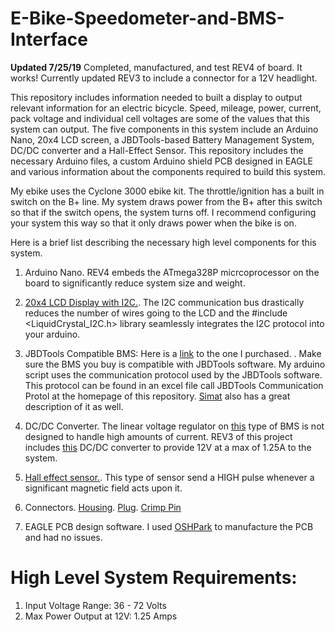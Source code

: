 # E-Bike-Speedometer-and-BMS-Interface

**Updated 7/25/19** Completed, manufactured, and test REV4 of board. It works! Currently updated REV3 to include a connector for a 12V headlight. 

This repository includes information needed to built a display to output relevant information for an electric bicycle. Speed, mileage, power, current, pack voltage and individual cell voltages are some of the values that this system can output. The five components in this system include an Arduino Nano, 20x4 LCD screen, a JBDTools-based Battery Management System, DC/DC converter and a Hall-Effect Sensor. This repository includes the necessary Arduino files, a custom Arduino shield PCB designed in EAGLE and various information about the components required to build this system.

My ebike uses the Cyclone 3000 ebike kit. The throttle/ignition has a built in switch on the B+ line. My system draws power from the B+ after this switch so that if the switch opens, the system turns off. I recommend configuring your system this way so that it only draws power when the bike is on.

Here is a brief list describing the necessary high level components for this system.

1. Arduino Nano. REV4 embeds the ATmega328P micrcoprocessor on the board to significantly reduce system size and weight.

2. [20x4 LCD Display with I2C.](https://www.ebay.com/sch/i.html?_from=R40&_trksid=m570.l1313&_nkw=20x4+i2c+lcd+&_sacat=0). The I2C communication bus drastically reduces the number of wires going to the LCD and the \#include <LiquidCrystal_I2C.h> library seamlessly integrates the I2C protocol into your arduino. 

3. JBDTools Compatible BMS: Here is a [link](https://www.aliexpress.com/item/15S-Li-ion-Battery-Intelligent-Smart-BMS-with-Bluetooth-function-and-PC-software-UART-communication-PCB/32876909159.html?spm=a2g0s.13010208.99999999.263.70483c00UKdgf7) to the one I purchased.  . Make sure the BMS you buy is compatible with JBDTools software. My arduino script uses the communication protocol used by the JBDTools software. This protocol can be found in an excel file call JBDTools Communication Protol at the homepage of this repository. [Simat](https://github.com/simat/BatteryMonitor/wiki/Generic-Chinese-Bluetooth-BMS-communication-protocol) also has a great description of it as well. 

4. DC/DC Converter. The linear voltage regulator on [this](https://www.aliexpress.com/item/15S-Li-ion-Battery-Intelligent-Smart-BMS-with-Bluetooth-function-and-PC-software-UART-communication-PCB/32876909159.html?spm=a2g0s.13010208.99999999.263.70483c00UKdgf7) type of BMS is not designed to handle high amounts of current. REV3 of this project includes [this](https://www.mouser.com/ProductDetail/MEAN-WELL/SKM15C-12?qs=erfQA2AIGbWiXI5iTXq5SA%3D%3D) DC/DC converter to provide 12V at a max of 1.25A to the system.

5. [Hall effect sensor.](https://www.adafruit.com/product/158). This type of sensor send a HIGH pulse whenever a significant magnetic field acts upon it.

6. Connectors. [Housing](https://www.mouser.com/ProductDetail/Molex/70543-0001?qs=sGAEpiMZZMtVoztFdqDXOwZ%252B3K3gi96X). [Plug](https://www.mouser.com/ProductDetail/Molex/50-57-9402?qs=%2Fha2pyFaduiLH0020kLaRTyvVPMd9o3wI7LfZqK7vYk%3D). [Crimp Pin](https://www.mouser.com/ProductDetail/Molex/16-02-0086-Cut-Strip?qs=sGAEpiMZZMs%252BGHln7q6pm%252Bv5BXf4QdrTI%252BpAylNNmmH%2F60rOt1UzkQ%3D%3D)

7. EAGLE PCB design software. I used [OSHPark](https://oshpark.com/) to manufacture the PCB and had no issues. 

# High Level System Requirements:

1. Input Voltage Range: 36 - 72 Volts
2. Max Power Output at 12V: 1.25 Amps


